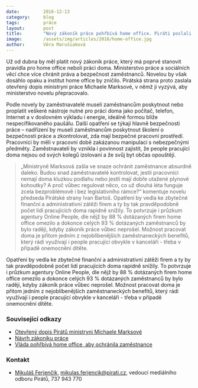 ```yaml
---
date:         2016-12-13
category:     blog
tags:         práce
layout:       post
title:        "Nový zákoník práce pohřbívá home office. Piráti poslali otevřený dopis ministryni"
image:        /assets/img/articles/2016/home-office.jpg
author:       Věra Marušiaková
---
```


Už od dubna by měl platit nový zákoník práce, který má poprvé stanovit pravidla pro home office neboli práci doma. Ministerstvo práce a sociálních věcí chce více chránit práva a bezpečnost zaměstnanců. Novelou by však dosáhlo opaku a institut home office by zničilo. Pirátská strana proto zaslala otevřený dopis ministryni práce Michaele Marksové, v němž ji vyzývá, aby ministerstvo novelu přepracovalo.

Podle novely by zaměstnavatelé museli zaměstnancům poskytnout nebo proplatit veškeré nástroje nutné pro práci doma jako počítač, telefon, Internet a v doslovném výkladu i energie, ideálně formou blíže nespecifikovaného paušálu. Další opatření se týkají hlavně bezpečnosti práce – nadřízení by museli zaměstnancům poskytnout školení o bezpečnosti práce a zkontrolovat, zda mají bezpečné pracovní prostředí. Pracovníci by měli v pracovní době zakázanou manipulaci s nebezpečnými předměty. Zaměstnavateli by vznikla i povinnost zajistit, že people pracující doma nejsou od svých kolegů izolovaní a že svůj byt občas opouštějí.

> „Ministryně Marksová zašla ve snaze ochránit zaměstnance absurdně daleko. Budou snad zaměstnavatelé kontrolovat, jestli pracovníci nemají doma kluzkou podlahu nebo jestli mají dobře utažené plynové kohoutky? A proč vůbec regulovat něco, co už dlouhá léta funguje zcela bezproblémově i bez legislativního rámce?“ komentuje novelu předseda Pirátské strany Ivan Bartoš.
Opatření by vedla ke zbytečné finanční a administrativní zátěži firem a ty by tak pravděpodobně počet lidí pracujících doma rapidně snížily. To potvrzuje i průzkum agentury Online People, dle nějž by 88 % dotázaných firem home office omezilo a dokonce celých 93 % dotázaných zaměstnanců by bylo raději, kdyby zákoník práce vůbec neprošel. Možnost pracovat doma je přitom jedním z nejoblíbenějších zaměstnaneckých benefitů, který rádi využívají i people pracující obvykle v kanceláři - třeba v případě onemocnění dítěte.

Opatření by vedla ke zbytečné finanční a administrativní zátěži firem a ty by tak pravděpodobně počet lidí pracujících doma rapidně snížily. To potvrzuje i průzkum agentury Online People, dle nějž by 88 % dotázaných firem home office omezilo a dokonce celých 93 % dotázaných zaměstnanců by bylo raději, kdyby zákoník práce vůbec neprošel. Možnost pracovat doma je přitom jedním z nejoblíbenějších zaměstnaneckých benefitů, který rádi využívají i people pracující obvykle v kanceláři - třeba v případě onemocnění dítěte.

### Související odkazy

* [Otevřený dopis Pirátů ministryni Michaele Marksové](https://www.pirati.cz/_media/tiskove-zpravy/otevrenydopispiratu_proti_regulaci_home_office.pdf)
* [Návrh zákoníku práce](https://apps.odok.cz/veklep-detail?pid=RACKA7LFPYY1)
* [Vláda pohřbívá home office, aby ochránila zaměstnance]()

### Kontakt

* [Mikuláš Ferjenčík](https://www.pirati.cz/lide/mikulas_ferjencik), [mikulas.ferjencik@pirati.cz](mailto:mikulas.ferjencik@pirati.cz), vedoucí mediálního odboru Pirátů, 737 943 770

